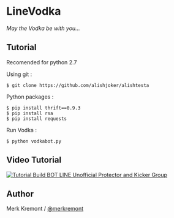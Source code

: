 # LineVodka
_May the Vodka be with you..._

Tutorial
------
Recomended for python 2.7

Using git :

    $ git clone https://github.com/alishjoker/alishtesta

Python packages :

    $ pip install thrift==0.9.3
    $ pip install rsa
    $ pip install requests

Run Vodka :

    $ python vodkabot.py

Video Tutorial
------

[![Tutorial Build BOT LINE Unofficial Protector and Kicker Group](http://i.imgur.com/C8xYq7v.png "Tutorial Build BOT LINE Unofficial Protector and Kicker Group")](https://youtu.be/anoF3jnWl2A)

Author
------

Merk Kremont / [@merkremont](https://twitter.com/merkremont)

